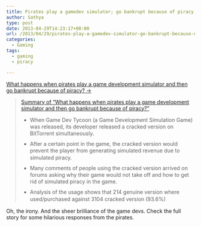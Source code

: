 ```yaml
---
title: Pirates play a gamedev simulator; go bankrupt because of piracy.
author: Sathya
type: post
date: 2013-04-29T14:23:17+00:00
url: /2013/04/29/pirates-play-a-gamedev-simulator-go-bankrupt-because-of-piracy/
categories:
  - Gaming
tags:
  - gaming
  - piracy

---
```

<a href="https://www.greenheartgames.com/2013/04/29/what-happens-when-pirates-play-a-game-development-simulator-and-then-go-bankrupt-because-of-piracy/" target="_blank">What happens when pirates play a game development simulator and then go bankrupt because of piracy? &rarr;</a>

<blockquote class="tldr-embed-widget" data-show-title="true" data-align="center">
  <p>
    <a class="link-to-tldr-page" href="https://tldr.io/tldrs/517e406a7ea715da740001d2/what-happens-when-pirates-play-a-game-development-simulator-and-then-go-bankrupt-because-of-piracy" target="_blank">Summary of &#8220;What happens when pirates play a game development simulator and then go bankrupt because of piracy?&#8221;</a>
  </p>
  
  <ul>
    <li style="margin-bottom: 10px; line-height: 130%;">
      When Game Dev Tycoon (a Game Development Simulation Game) was released, its developer released a cracked version on BitTorrent simultaneously.
    </li>
    <li style="margin-bottom: 10px; line-height: 130%;">
      After a certain point in the game, the cracked version would prevent the player from generating simulated revenue due to simulated piracy.
    </li>
    <li style="margin-bottom: 10px; line-height: 130%;">
      Many comments of people using the cracked version arrived on forums asking why their game would not take off and how to get rid of simulated piracy in the game.
    </li>
    <li style="margin-bottom: 10px; line-height: 130%;">
      Analysis of the usage shows that 214 genuine version where used/purchased against 3104 cracked version (93.6%)
    </li>
  </ul>
</blockquote>

Oh, the irony. And the sheer brilliance of the game devs. Check the full story for some hilarious responses from the pirates.